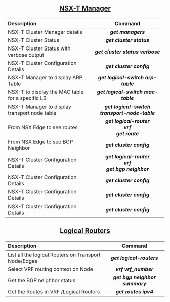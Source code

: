 ## <p align="center"><ins>NSX-T Manager</ins></p>

| Description | Command |
| :--- | :---: |
| NSX-T Cluster Manager details | ***get managers*** |
| NSX-T Cluster Status | ***get cluster status*** |
| NSX-T Cluster Status with verbose output  | ***get cluster status verbose*** |
| NSX-T Cluster Configuration Details | ***get cluster config*** |
| NSX-T Manager to display ARP Table | ***get logical-switch arp-table*** |
| NSX-T to display the MAC table for a specific LS | ***get logical-switch mac-table*** |
| NSX-T Manager to display transport node table | ***get logical-switch transport-node-table*** |
| From NSX Edge to see routes | ***get logical-router <br>vrf <number of T0> <br> get route*** |
| From NSX Edge to see BGP Neighbor | ***get cluster config*** |
| NSX-T Cluster Configuration Details | ***get logical-router<br>vrf <number of T0> <br>get bgp neighbor*** |
| NSX-T Cluster Configuration Details | ***get cluster config*** |
| NSX-T Cluster Configuration Details | ***get cluster config*** |
| NSX-T Cluster Configuration Details | ***get cluster config*** |


## <p align="center"><ins>Logical Routers</ins></p>

| Description | Command |
| :--- | :---: |
| List all the logical Routers on Transport Node/Edges | ***get logical-routers*** |
| Select VRF routing context on Node | ***vrf vrf_number*** |
| Get the BGP neighbor status  | ***get bgp neighbor summary*** |
| Get the Routes in VRF /Logical Routers | ***get routes ipv4*** |